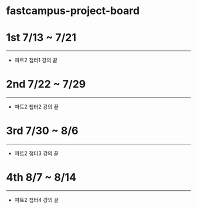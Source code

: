 # fastcampus-project-board

# 1st 7/13 ~ 7/21
---

- 파트2 챕터1 강의 끝

# 2nd 7/22 ~ 7/29
---

- 파트2 챕터2 강의 끝

# 3rd 7/30 ~ 8/6
---

- 파트2 챕터3 강의 끝

# 4th 8/7 ~ 8/14
--- 

- 파트2 챕터4 강의 끝

